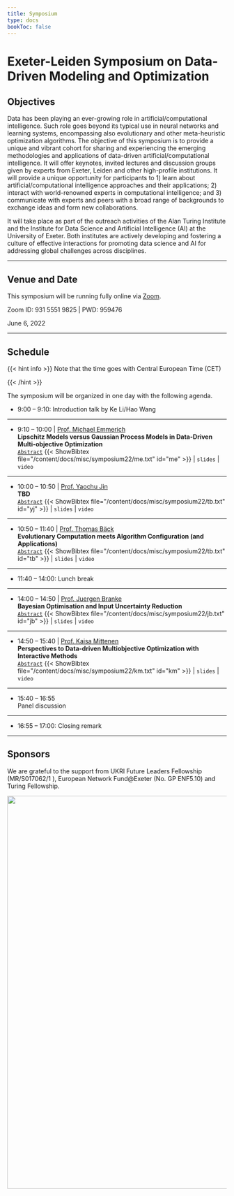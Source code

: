 ```yaml
---
title: Symposium
type: docs
bookToc: false
---
```


# Exeter-Leiden Symposium on Data-Driven Modeling and Optimization

<link rel="stylesheet" href="/academicons/academicons-1.9.0/css/academicons.min.css"/>
<link rel="stylesheet" href="https://maxcdn.bootstrapcdn.com/font-awesome/4.4.0/css/font-awesome.min.css">
<head>
<script src='https://kit.fontawesome.com/a076d05399.js' crossorigin='anonymous'></script>
<link rel="stylesheet" href="https://fonts.googleapis.com/icon?family=Material+Icons">
<link rel="stylesheet" href="https://cdnjs.cloudflare.com/ajax/libs/font-awesome/4.7.0/css/font-awesome.min.css">
</head>

<script>
  function toggle_visibility(id) {
      var e = document.getElementById(id);
      if(e.style.display == 'block')
        e.style.display = 'none';
      else
        e.style.display = 'block';
  }
</script>

<style>
hr.dashed {
  border-top: 1px dashed #bbb;
}

.grid-container {
  display: grid;
  grid-template-columns: 40% 60%;
  grid-gap: 5px;
  background-color: transparent;
  padding: 5px;
}

.bibtexpre{
	background-color:#F8F8FA;
  border-radius:5px;
  border: 2px solid #D8D8DA;
  margin:10px; 
  white-space: pre-wrap; 
  word-wrap: break-word; 
  white-space: -moz-pre-wrap; 
  white-space: -pre-wrap;
  white-space: -o-pre-wrap;
}
</style>

## Objectives

Data has been playing an ever-growing role in artificial/computational intelligence. Such role goes beyond its typical use in neural networks and learning systems, encompassing also evolutionary and other meta-heuristic optimization algorithms. The objective of this symposium is to provide a unique and vibrant cohort for sharing and experiencing the emerging methodologies and applications of data-driven artificial/computational intelligence. It will offer keynotes, invited lectures and discussion groups given by experts from Exeter, Leiden and other high-profile institutions. It will provide a unique opportunity for participants to 1) learn about artificial/computational intelligence approaches and their applications; 2) interact with world-renowned experts in computational intelligence; and 3) communicate with experts and peers with a broad range of backgrounds to exchange ideas and form new collaborations.

It will take place as part of the outreach activities of the Alan Turing Institute and the Institute for Data Science and Artificial Intelligence (AI) at the University of Exeter. Both institutes are actively developing and fostering a culture of effective interactions for promoting data science and AI for addressing global challenges across disciplines.

---

## Venue and Date

This symposium will be running fully online via [Zoom](https://Universityofexeter.zoom.us/j/93155519825?pwd=ejBKZEZSc2lrc1dHaUVvV2t4SUc2QT09).<br>

<i class='fa fa-whatsapp' style='font-size:16px'></i> Zoom ID: 931 5551 9825 | PWD: 959476

<i class='fa fa-calendar' style='font-size:16px'></i> June 6, 2022<br>

---

## Schedule

{{< hint info >}}
Note that the time goes with Central European Time (CET)

{{< /hint >}}

The symposium will be organized in one day with the following agenda.

- 9:00 – 9:10: Introduction talk by Ke Li/Hao Wang

---
- 9:10 – 10:00 | [Prof. Michael Emmerich](https://www.universiteitleiden.nl/en/staffmembers/michael-emmerich#tab-1)<br>
<i class='fa fa-bullhorn' style='font-size:16px'></i> **Lipschitz Models versus Gaussian Process Models in Data-Driven Multi-objective Optimization**<br>
<i class='fa fa-wpforms' style='font-size:16px'></i> <a href="#/" onclick="toggle_visibility('me');">`Abstract`</a>
{{< ShowBibtex file="/content/docs/misc/symposium22/me.txt" id="me" >}} | <i class='fa fa-file-powerpoint-o' style='font-size:16px'></i> `slides` | <i class='fa fa-file-video-o' style='font-size:16px'></i> `video` 

---
- 10:00 – 10:50 | [Prof. Yaochu Jin](https://ekvv.uni-bielefeld.de/pers_publ/publ/PersonDetail.jsp;jsessionid=3FD713274DEE8417BCA9E9D6902DDB8E?personId=308725127)<br>
<i class='fa fa-bullhorn' style='font-size:16px'></i> **TBD**<br>
<i class='fa fa-wpforms' style='font-size:16px'></i> <a href="#/" onclick="toggle_visibility('yj');">`Abstract`</a>
{{< ShowBibtex file="/content/docs/misc/symposium22/tb.txt" id="yj" >}} | <i class='fa fa-file-powerpoint-o' style='font-size:16px'></i> `slides` | <i class='fa fa-file-video-o' style='font-size:16px'></i> `video` 

---
- 10:50 – 11:40 | [Prof. Thomas Bäck](https://www.universiteitleiden.nl/en/staffmembers/thomas-back)<br>
<i class='fa fa-bullhorn' style='font-size:16px'></i> **Evolutionary Computation meets Algorithm Configuration (and Applications)**<br>
<i class='fa fa-wpforms' style='font-size:16px'></i> <a href="#/" onclick="toggle_visibility('tb');">`Abstract`</a>
{{< ShowBibtex file="/content/docs/misc/symposium22/tb.txt" id="tb" >}} | <i class='fa fa-file-powerpoint-o' style='font-size:16px'></i> `slides` | <i class='fa fa-file-video-o' style='font-size:16px'></i> `video` 

---
- 11:40 – 14:00: Lunch break
---
- 14:00 – 14:50 | [Prof. Juergen Branke](https://www.wbs.ac.uk/about/person/juergen-branke/)<br>
<i class='fa fa-bullhorn' style='font-size:16px'></i> **Bayesian Optimisation and Input Uncertainty Reduction**<br>
<i class='fa fa-wpforms' style='font-size:16px'></i> <a href="#/" onclick="toggle_visibility('jb');">`Abstract`</a>
{{< ShowBibtex file="/content/docs/misc/symposium22/jb.txt" id="jb" >}} | <i class='fa fa-file-powerpoint-o' style='font-size:16px'></i> `slides` | <i class='fa fa-file-video-o' style='font-size:16px'></i> `video` 

---
- 14:50 – 15:40 | [Prof. Kaisa Mittenen]()<br>
<i class='fa fa-bullhorn' style='font-size:16px'></i> **Perspectives to Data-driven Multiobjective Optimization with Interactive Methods**<br>
<i class='fa fa-wpforms' style='font-size:16px'></i> <a href="#/" onclick="toggle_visibility('km');">`Abstract`</a>
{{< ShowBibtex file="/content/docs/misc/symposium22/km.txt" id="km" >}} | <i class='fa fa-file-powerpoint-o' style='font-size:16px'></i> `slides` | <i class='fa fa-file-video-o' style='font-size:16px'></i> `video` 

---
- 15:40 – 16:55<br> 
<i class='fa fa-comments' style='font-size:16px'></i> Panel discussion

---
- 16:55 – 17:00: Closing remark

---

## Sponsors

We are grateful to the support from UKRI Future Leaders Fellowship (MR/S017062/1 ), European Network Fund@Exeter (No. GP ENF5.10) and Turing Fellowship.

 <img src="/media/symposium22_logo.jpeg" width="900"><br>
